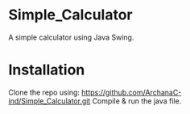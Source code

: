 # Simple_Calculator
A simple calculator using Java Swing.

# Installation
Clone the repo using:
https://github.com/ArchanaC-ind/Simple_Calculator.git
Compile & run the java file.
